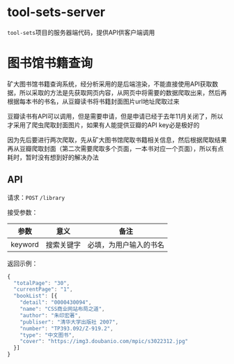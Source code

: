 # tool-sets-server

`tool-sets`项目的服务器端代码，提供API供客户端调用

# 图书馆书籍查询

矿大图书馆书籍查询系统，经分析采用的是后端渲染，不能直接使用API获取数据，所以采取的方法是先获取网页内容，从网页中将需要的数据爬取出来，然后再根据每本书的书名，从豆瓣读书将书籍封面图片url地址爬取过来

豆瓣读书有API可以调用，但是需要申请，但是申请已经于去年11月关闭了，所以才采用了爬虫爬取封面图片，如果有人能提供豆瓣的API key必是极好的

因为先后要进行两次爬取，先从矿大图书馆爬取书籍相关信息，然后根据爬取结果再从豆瓣爬取封面（第二次需要爬取多个页面，一本书对应一个页面），所以有点耗时，暂时没有想到好的解决办法

## API

请求：`POST` `/library`  

接受参数：

| 参数 | 意义 | 备注 |
| ------ | ------ | ------ |
| keyword | 搜索关键字 | 必填，为用户输入的书名 |  

返回示例：
```javascript
{
  "totalPage": "30",
  "currentPage": "1",
  "bookList": [{
    "detail": "0000430094",
    "name": "CSS商业网站布局之道",
    "author": "朱印宏著",
    "publiser": "清华大学出版社 2007",
    "number": "TP393.092/Z-919.2",
    "type": "中文图书",
    "cover": "https://img3.doubanio.com/mpic/s3022312.jpg"
  }]
}
```